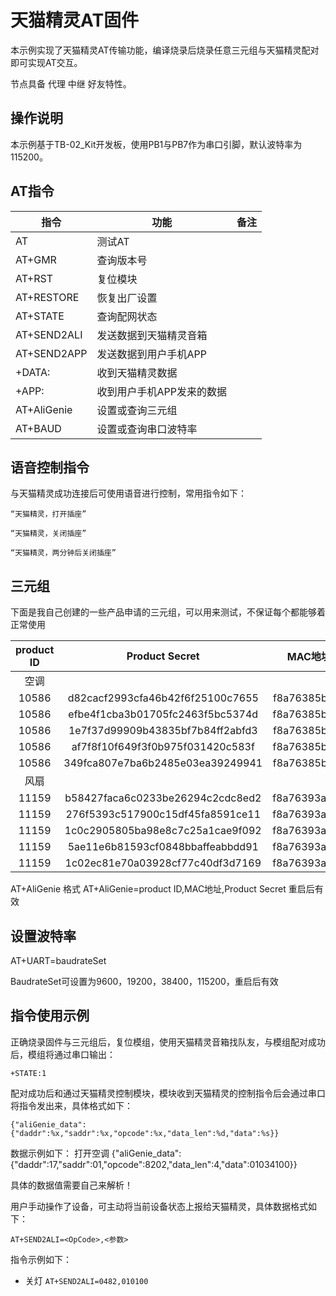 # 天猫精灵AT固件

本示例实现了天猫精灵AT传输功能，编译烧录后烧录任意三元组与天猫精灵配对即可实现AT交互。

节点具备 代理 中继 好友特性。

## 操作说明

本示例基于TB-02_Kit开发板，使用PB1与PB7作为串口引脚，默认波特率为115200。

## AT指令

|   指令   |       功能      |      备注     |
|----------|-----------------|--------------|
|AT        |测试AT
|AT+GMR    |查询版本号
|AT+RST    |复位模块
|AT+RESTORE|恢复出厂设置
|AT+STATE  |查询配网状态
|AT+SEND2ALI|发送数据到天猫精灵音箱  |
|AT+SEND2APP|发送数据到用户手机APP   |
|+DATA:    |收到天猫精灵数据
|+APP:     |收到用户手机APP发来的数据|
|AT+AliGenie|设置或查询三元组|
|AT+BAUD|设置或查询串口波特率|

## 语音控制指令
与天猫精灵成功连接后可使用语音进行控制，常用指令如下：

    “天猫精灵，打开插座”

    “天猫精灵，关闭插座”

    “天猫精灵，两分钟后关闭插座”

## 三元组

下面是我自己创建的一些产品申请的三元组，可以用来测试，不保证每个都能够着正常使用

|product ID|Product Secret|MAC地址|
|:----------:|:------------:|:-----:|
|空调|
|10586|d82cacf2993cfa46b42f6f25100c7655|f8a76385b9ea
|10586|efbe4f1cba3b01705fc2463f5bc5374d|f8a76385b9eb
|10586|1e7f37d99909b43835bf7b84ff2abfd3|f8a76385b9ec
|10586|af7f8f10f649f3f0b975f031420c583f|f8a76385b9ed
|10586|349fca807e7ba6b2485e03ea39249941|f8a76385b9ee
|风扇|
|11159|b58427faca6c0233be26294c2cdc8ed2|f8a76393a433
|11159|276f5393c517900c15df45fa8591ce11|f8a76393a434
|11159|1c0c2905805ba98e8c7c25a1cae9f092|f8a76393a435
|11159|5ae11e6b81593cf0848bbaffeabbdd91|f8a76393a436
|11159|1c02ec81e70a03928cf77c40df3d7169|f8a76393a437


AT+AliGenie 格式
AT+AliGenie=product ID,MAC地址,Product Secret  重启后有效
## 设置波特率
AT+UART=baudrateSet


BaudrateSet可设置为9600，19200，38400，115200，重启后有效

## 指令使用示例

正确烧录固件与三元组后，复位模组，使用天猫精灵音箱找队友，与模组配对成功后，模组将通过串口输出：

    +STATE:1

配对成功后和通过天猫精灵控制模块，模块收到天猫精灵的控制指令后会通过串口将指令发出来，具体格式如下：

    {"aliGenie_data":
	{"daddr":%x,"saddr":%x,"opcode":%x,"data_len":%d,"data":%s}}

数据示例如下：
打开空调
{"aliGenie_data":
{"daddr":17,"saddr":01,"opcode":8202,"data_len":4,"data":01034100}}

具体的数据值需要自己来解析！

用户手动操作了设备，可主动将当前设备状态上报给天猫精灵，具体数据格式如下：

    AT+SEND2ALI=<OpCode>,<参数>

指令示例如下：

- 关灯 ```AT+SEND2ALI=0482,010100```

